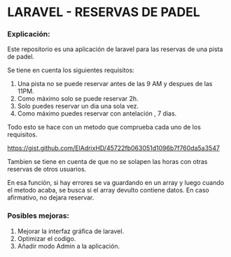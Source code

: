 # LARAVEL - RESERVAS DE PADEL

### Explicación:

Este repositorio es una aplicación de laravel para las reservas de una pista de padel.

Se tiene en cuenta los siguientes requisitos:

1. Una pista no se puede reservar antes de las 9 AM y despues de las 11PM.
2. Como máximo solo se puede reservar 2h.
3. Solo puedes reservar un dia una sola vez.
4. Como máximo puedes reservar con antelación , 7 dias.

Todo esto se hace con un metodo que comprueba cada uno de los requisitos.

https://gist.github.com/ElAdrixHD/45722fb063051d1096b7f760da5a3547

Tambien se tiene en cuenta de que no se solapen las horas con otras reservas de otros usuarios.

En esa función, si hay errores se va guardando en un array y luego cuando el metodo acaba, se busca si el array devulto contiene datos. En caso afirmativo, no dejara reservar.

### Posibles mejoras:

1. Mejorar la interfaz gráfica de laravel.
2. Optimizar el codigo.
3. Añadir modo Admin a la aplicación.
